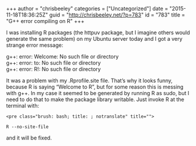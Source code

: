 +++
author = "chrisbeeley"
categories = ["Uncategorized"]
date = "2015-11-18T18:36:25Z"
guid = "http://chrisbeeley.net/?p=783"
id = "783"
title = "G++ error compiling on R"
+++

I was installing R packages (the httpuv package, but I imagine others would generate the same problem) on my Ubuntu server today and I got a very strange error message:

g++: error: Welcome: No such file or directory  
g++: error: to: No such file or directory  
g++: error: R!: No such file or directory

It was a problem with my .Rprofile.site file. That’s why it looks funny, because R is saying “Welcome to R”, but for some reason this is messing with g++. In my case it seemed to be generated by running R as sudo, but I need to do that to make the package library writable. Just invoke R at the terminal with:

```
<pre class="brush: bash; title: ; notranslate" title="">

R --no-site-file

```

and it will be fixed.